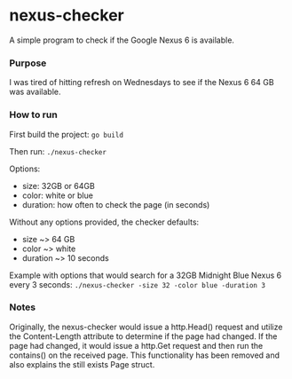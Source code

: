 # nexus-checker
A simple program to check if the Google Nexus 6 is available.

### Purpose
I was tired of hitting refresh on Wednesdays to see if the Nexus 6 64 GB was
available.

### How to run
First build the project:
`go build`

Then run:
`./nexus-checker`

Options:
- size: 32GB or 64GB
- color: white or blue
- duration: how often to check the page (in seconds)

Without any options provided, the checker defaults:
- size     ~> 64 GB
- color    ~> white
- duration ~> 10 seconds

Example with options that would search for a 32GB Midnight Blue Nexus 6 every
3 seconds:
`./nexus-checker -size 32 -color blue -duration 3`

### Notes
Originally, the nexus-checker would issue a http.Head() request and utilize the
Content-Length attribute to determine if the page had changed. If the page had
changed, it would issue a http.Get request and then run the contains() on the
received page. This functionality has been removed and also explains the still
exists Page struct.
